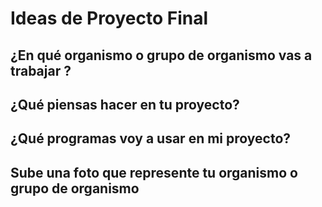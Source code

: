 # Ideas de Proyecto Final

## ¿En qué organismo o grupo de organismo vas a trabajar ?

## ¿Qué piensas hacer en tu proyecto?

## ¿Qué programas voy a usar en mi proyecto?

## Sube una foto que represente tu organismo o grupo de organismo
